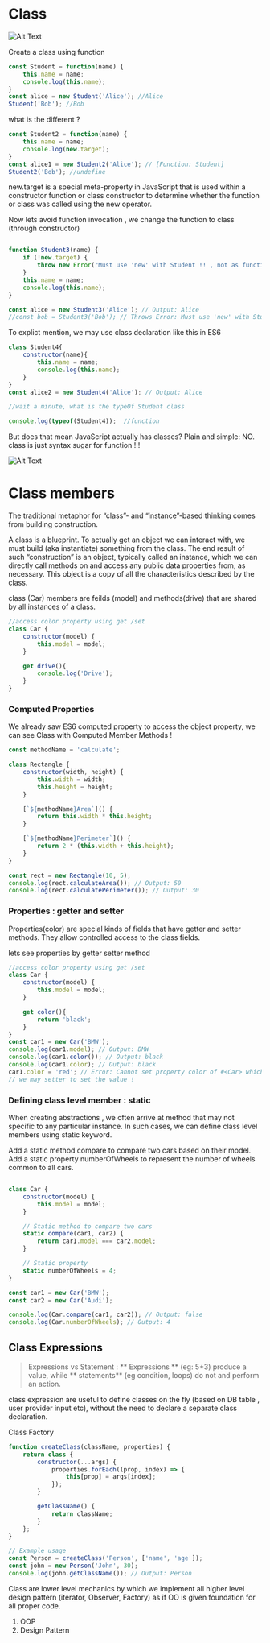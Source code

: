 # Class #

![Alt Text](asset/Student.png)

Create a class using function 

```javascript repl+
const Student = function(name) {
    this.name = name;
    console.log(this.name);
}
const alice = new Student('Alice'); //Alice
Student('Bob'); //Bob

```
what is the different ?

```javascript repl+
const Student2 = function(name) {
    this.name = name;
    console.log(new.target);
}
const alice1 = new Student2('Alice'); // [Function: Student]
Student2('Bob'); //undefine

```

new.target is a special meta-property in JavaScript that is used within a constructor function or class constructor to determine whether the function or class was called using the new operator.

Now lets avoid function invocation , we change the function to class (through constructor)

```javascript repl+

function Student3(name) {
    if (!new.target) {
        throw new Error("Must use 'new' with Student !! , not as function idiot !!");
    }
    this.name = name;
    console.log(this.name);
}

const alice = new Student3('Alice'); // Output: Alice
//const bob = Student3('Bob'); // Throws Error: Must use 'new' with Student
```

To explict mention, we may use class declaration like this in ES6


```javascript repl+ 
class Student4{
    constructor(name){
        this.name = name;
        console.log(this.name);
    }
}
const alice2 = new Student4('Alice'); // Output: Alice

//wait a minute, what is the typeOf Student class  

console.log(typeof(Student4));  //function
```
But does that mean JavaScript actually has classes? Plain and simple:
NO.
class is just syntax sugar for function !!!

![Alt Text](asset/class.jpg)


# Class members  #

The traditional metaphor for “class”- and “instance”-based thinking
comes from building construction.

A class is a blueprint. To actually get an object we can interact with,
we must build (aka instantiate) something from the class. The end
result of such “construction” is an object, typically called an instance,
which we can directly call methods on and access any public data
properties from, as necessary.
This object is a copy of all the characteristics described by the class.

class (Car) members are feilds (model) and methods(drive) that are shared by all instances of a class.
```javascript repl+
//access color property using get /set 
class Car {
    constructor(model) {
        this.model = model;
    }

    get drive(){
        console.log('Drive');
    }
}

```

### Computed Properties  ###

We already saw ES6 computed property to access the object property, we can see Class with Computed Member Methods !


```javascript repl+
const methodName = 'calculate';

class Rectangle {
    constructor(width, height) {
        this.width = width;
        this.height = height;
    }

    [`${methodName}Area`]() {
        return this.width * this.height;
    }

    [`${methodName}Perimeter`]() {
        return 2 * (this.width + this.height);
    }
}

const rect = new Rectangle(10, 5);
console.log(rect.calculateArea()); // Output: 50
console.log(rect.calculatePerimeter()); // Output: 30
```



### Properties : getter and setter ###

Properties(color) are special kinds of fields that have getter and setter methods. They allow controlled access to the class fields.

lets see properties by getter setter method 

```javascript repl+
//access color property using get /set 
class Car {
    constructor(model) {
        this.model = model;
    }

    get color(){
        return 'black';
    }
}
const car1 = new Car('BMW');
console.log(car1.model); // Output: BMW
console.log(car1.color()); // Output: black
console.log(car1.color); // Output: black
car1.color = 'red'; // Error: Cannot set property color of #<Car> which has only a getter
// we may setter to set the value !
```

### Defining class level member : static ###

When creating abstractions , we often arrive at method that may not specific to any particular instance.
In such cases, we can define class level members using static keyword.

Add a static method compare to compare two cars based on their model.
Add a static property numberOfWheels to represent the number of wheels common to all cars.


```javascript repl+

class Car {
    constructor(model) {
        this.model = model;
    }

    // Static method to compare two cars
    static compare(car1, car2) {
        return car1.model === car2.model;
    }

    // Static property
    static numberOfWheels = 4;
}

const car1 = new Car('BMW');
const car2 = new Car('Audi');

console.log(Car.compare(car1, car2)); // Output: false
console.log(Car.numberOfWheels); // Output: 4

```

## Class Expressions ##

>Expressions vs Statement : ** Expressions ** (eg: 5+3) produce a value, 
> while ** statements**  (eg condition, loops) do not and perform an action.

class expression are useful to define classes on the fly (based on DB table , user provider input etc), without the need to declare a separate class declaration.

Class Factory

```javascript repl+
function createClass(className, properties) {
    return class {
        constructor(...args) {
            properties.forEach((prop, index) => {
                this[prop] = args[index];
            });
        }

        getClassName() {
            return className;
        }
    };
}

// Example usage
const Person = createClass('Person', ['name', 'age']);
const john = new Person('John', 30);
console.log(john.getClassName()); // Output: Person
```


Class are lower level mechanics by which we implement all higher level design pattern (iterator, Observer, Factory) as if OO is given foundation for all proper code.
1. OOP
2. Design Pattern






